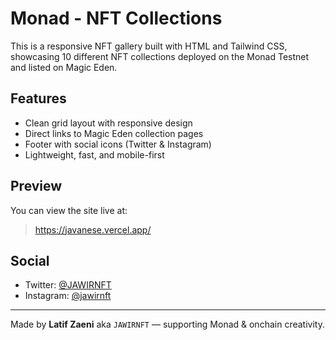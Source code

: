# Monad - NFT Collections

This is a responsive NFT gallery built with HTML and Tailwind CSS, showcasing 10 different NFT collections deployed on the Monad Testnet and listed on Magic Eden.

## Features
- Clean grid layout with responsive design
- Direct links to Magic Eden collection pages
- Footer with social icons (Twitter & Instagram)
- Lightweight, fast, and mobile-first

## Preview
You can view the site live at:
> https://javanese.vercel.app/

## Social
- Twitter: [@JAWIRNFT](https://twitter.com/JAWIRNFT)
- Instagram: [@jawirnft](https://instagram.com/jawirnft)

---

Made by **Latif Zaeni** aka `JAWIRNFT` — supporting Monad & onchain creativity.
